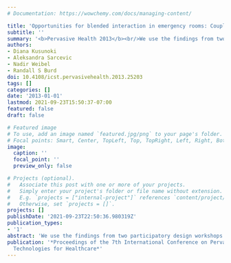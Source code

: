 ```yaml
---
# Documentation: https://wowchemy.com/docs/managing-content/

title: 'Opportunities for blended interaction in emergency rooms: Coupling displays with digital pen input'
subtitle: ''
summary: '<b>Pervasive Health 2013</b><br/>We use the findings from two participatory design workshops and prototype evaluation to develop the basis for designing information displays with digital pen input.'
authors:
- Diana Kusunoki
- Aleksandra Sarcevic
- Nadir Weibel
- Randall S Burd
doi: 10.4108/icst.pervasivehealth.2013.25203
tags: []
categories: []
date: '2013-01-01'
lastmod: 2021-09-23T15:50:37-07:00
featured: false
draft: false

# Featured image
# To use, add an image named `featured.jpg/png` to your page's folder.
# Focal points: Smart, Center, TopLeft, Top, TopRight, Left, Right, BottomLeft, Bottom, BottomRight.
image:
  caption: ''
  focal_point: ''
  preview_only: false

# Projects (optional).
#   Associate this post with one or more of your projects.
#   Simply enter your project's folder or file name without extension.
#   E.g. `projects = ["internal-project"]` references `content/project/deep-learning/index.md`.
#   Otherwise, set `projects = []`.
projects: []
publishDate: '2021-09-23T22:50:36.980319Z'
publication_types:
- '1'
abstract: 'We use the findings from two participatory design workshops and prototype evaluation to develop the basis for designing information displays with digital pen input.'
publication: '*Proceedings of the 7th International Conference on Pervasive Computing
  Technologies for Healthcare*'
---
```

